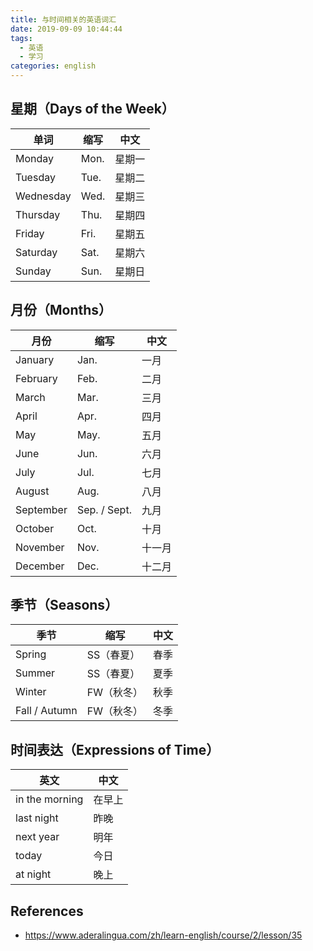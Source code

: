 ```yaml
---
title: 与时间相关的英语词汇
date: 2019-09-09 10:44:44
tags:
  - 英语
  - 学习
categories: english
---
```




## 星期（Days of the Week）

| 单词      | 缩写 | 中文   |
| --------- | ---- | ------ |
| Monday    | Mon. | 星期一 |
| Tuesday   | Tue. | 星期二 |
| Wednesday | Wed. | 星期三 |
| Thursday  | Thu. | 星期四 |
| Friday    | Fri. | 星期五 |
| Saturday  | Sat. | 星期六 |
| Sunday    | Sun. | 星期日 |



## 月份（Months）

| 月份      | 缩写         | 中文   |
| --------- | ------------ | ------ |
| January   | Jan.         | 一月   |
| February  | Feb.         | 二月   |
| March     | Mar.         | 三月   |
| April     | Apr.         | 四月   |
| May       | May.         | 五月   |
| June      | Jun.         | 六月   |
| July      | Jul.         | 七月   |
| August    | Aug.         | 八月   |
| September | Sep. / Sept. | 九月   |
| October   | Oct.         | 十月   |
| November  | Nov.         | 十一月 |
| December  | Dec.         | 十二月 |



## 季节（Seasons）

| 季节          | 缩写       | 中文 |
| ------------- | ---------- | ---- |
| Spring        | SS（春夏） | 春季 |
| Summer        | SS（春夏） | 夏季 |
| Winter        | FW（秋冬） | 秋季 |
| Fall / Autumn | FW（秋冬） | 冬季 |



## 时间表达（Expressions of Time）

| 英文           | 中文   |
| -------------- | ------ |
| in the morning | 在早上 |
| last night     | 昨晚   |
| next year      | 明年   |
| today          | 今日   |
| at night       | 晚上   |



## References

- <https://www.aderalingua.com/zh/learn-english/course/2/lesson/35>

